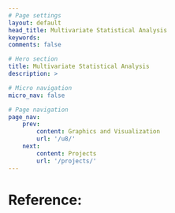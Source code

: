 ```yaml
---
# Page settings
layout: default
head_title: Multivariate Statistical Analysis 
keywords:
comments: false

# Hero section
title: Multivariate Statistical Analysis 
description: >

# Micro navigation
micro_nav: false

# Page navigation
page_nav:
    prev:
        content: Graphics and Visualization
        url: '/u8/'
    next:
        content: Projects
        url: '/projects/'
---
```



Reference:
==========
